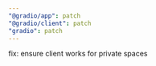 ```yaml
---
"@gradio/app": patch
"@gradio/client": patch
"gradio": patch
---
```


fix: ensure client works for private spaces
